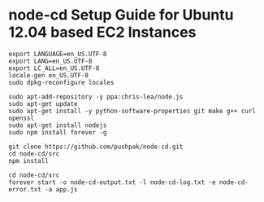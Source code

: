 node-cd Setup Guide for Ubuntu 12.04 based EC2 Instances
=======

	export LANGUAGE=en_US.UTF-8
	export LANG=en_US.UTF-8
	export LC_ALL=en_US.UTF-8
	locale-gen en_US.UTF-8
	sudo dpkg-reconfigure locales

	sudo apt-add-repository -y ppa:chris-lea/node.js
	sudo apt-get update
	sudo apt-get install -y python-software-properties git make g++ curl openssl
	sudo apt-get install nodejs
	sudo npm install forever -g

	git clone https://github.com/pushpak/node-cd.git
	cd node-cd/src
	npm install

	cd node-cd/src
	forever start -o node-cd-output.txt -l node-cd-log.txt -e node-cd-error.txt -a app.js